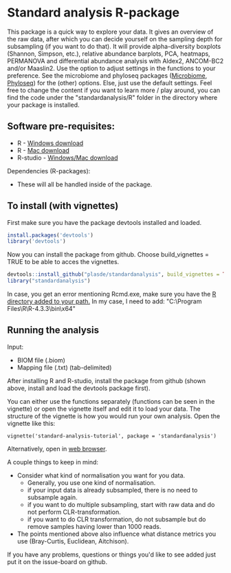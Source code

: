 # Standard analysis R-package

This package is a quick way to explore your data. It gives an overview of the raw data,
after which you can decide yourself on the sampling depth for subsampling (if you want to do that). It will provide alpha-diversity boxplots (Shannon, Simpson, etc.), relative abundance barplots, PCA, heatmaps, PERMANOVA and differential abundance analysis with Aldex2, ANCOM-BC2 and/or Maaslin2.
Use the option to adjust settings in the functions to your preference. See the microbiome and phyloseq packages ([Microbiome](https://microbiome.github.io/tutorials/), [Phyloseq](https://joey711.github.io/phyloseq)) for the (other) options. Else, just use the default settings. Feel free to change the content if you want to learn more / play around, you can find the code under the "standardanalysis/R" folder in the directory where your package is installed.

## Software pre-requisites:
- R - [Windows download](https://cran.r-project.org/bin/windows/base/)
- R - [Mac download](https://cran.r-project.org/bin/macosx/)
- R-studio - [Windows/Mac download](https://posit.co/download/rstudio-desktop/)

Dependencies (R-packages):
- These will all be handled inside of the package.

## To install (with vignettes)
First make sure you have the package devtools installed and loaded.
``` r
install.packages('devtools')
library('devtools')
```

Now you can install the package from github. Choose build_vignettes = TRUE to be able to acces the vignettes.
``` r
devtools::install_github("plasde/standardanalysis", build_vignettes = TRUE)
library("standardanalysis")
```
In case, you get an error mentioning Rcmd.exe, make sure you have the [R directory added to your path.](https://www.architectryan.com/2018/03/17/add-to-the-path-on-windows-10/)
In my case, I need to add: "C:\Program Files\R\R-4.3.3\bin\x64"

## Running the analysis
Input:
- BIOM file (.biom)
- Mapping file (.txt) (tab-delimited)

After installing R and R-studio, install the package from github (shown above, install and load the devtools package first).

You can either use the functions separately (functions can be seen in the vignette) or open the vignette itself and edit it to load your data.
The structure of the vignette is how you would run your own analysis. Open the vignette like this:
```{r}
vignette('standard-analysis-tutorial', package = 'standardanalysis')
```
Alternatively, open in [web browser](https://github.com/plasde/standardanalysis/tree/main/doc/standard-analysis-tutorial.Rmd).

A couple things to keep in mind:
- Consider what kind of normalisation you want for you data.
  - Generally, you use one kind of normalisation.
  - if your input data is already subsampled, there is no need to subsample again.
  - if you want to do multiple subsampling, start with raw data and do not perform CLR-transformation.
  - if you want to do CLR transformation, do not subsample but do remove samples having lower than 1000 reads.
- The points mentioned above also influence what distance metrics you use (Bray-Curtis, Euclidean, Aitchison).

If you have any problems, questions or things you'd like to see added just put it on the issue-board on github.
